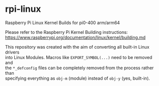# rpi-linux
Raspberry Pi Linux Kernel Builds for pi0-400 arm/arm64

Please refer to the Raspberry Pi Kernel Building instructions: \
https://www.raspberrypi.org/documentation/linux/kernel/building.md

This repository was created with the aim of converting all built-in Linux drivers \
into Linux Modules. Macros like `EXPORT_SYMBOL(...)` need to be removed and \
the `*_defconfig` files can be completely removed from the process rather than \
specifying everything as `obj-m` (module) instead of `obj-y` (yes, built-in).